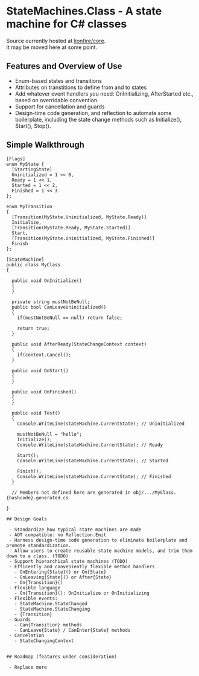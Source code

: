# StateMachines.Class - A state machine for C# classes

Source currently hosted at [lionfire/core](http://github.com/lionfire/core).  
It may be moved here at some point.

## Features and Overview of Use

 - Enum-based states and transitions
 - Attributes on transtitions to define from and to states
 - Add whatever event handlers you need: OnInitializing, AfterStarted etc., based on overridable convention.
 - Support for cancellation and guards
 - Design-time code generation, and reflection to automate some boilerplate, including the state change methods such as Initialize(), Start(), Stop().

## Simple Walkthrough

```
[Flags]
enum MyState { 
  [StartingState]
  Uninitialized = 1 << 0, 
  Ready = 1 << 1, 
  Started = 1 << 2, 
  Finished = 1 << 3 
}; 
```

```
enum MyTransition 
{
  [Transition(MyState.Uninitialized, MyState.Ready)]
  Initialize, 
  [Transition(MyState.Ready, MyState.Started)]
  Start, 
  [Transition(MyState.Uninitialized, MyState.Finished)]
  Finish 
};
```

```
[StateMachine]
public class MyClass
{

  public void OnInitialize()
  {
  }

  private string mustNotBeNull;
  public bool CanLeaveUninitialized()
  {
    if(mustNotBeNull == null) return false;

    return true;
  }

  public void AfterReady(StateChangeContext context)
  {
    if(context.Cancel();
  }

  public void OnStart()
  {
  }

  public void OnFinished()
  {
  }

  public void Test()
  {
    Console.WriteLine(stateMachine.CurrentState); // Uninitialized

    mustNotBeNull = "hello";
    Initialize();
    Console.WriteLine(stateMachine.CurrentState); // Ready 
    
    Start();
    Console.WriteLine(stateMachine.CurrentState); // Started
    
    Finish();
    Console.WriteLine(stateMachine.CurrentState); // Finished
  }

  // Members not defined here are generated in obj/.../MyClass.{hashcode}.generated.cs

}

## Design Goals

 - Standardize how typical state machines are made
 - AOT compatible: no Reflection.Emit
 - Harness design-time code generation to eliminate boilerplate and promote standardization.
 - Allow users to create reusable state machine models, and trim them down to a class. (TODO)
 - Support hierarchical state machines (TODO)
 - Efficently and conveniently flexible method handlers
   - OnEntering{State}() or On{State}
   - OnLeaving{State}() or After{State}
   - On{Transition}() 
 - Flexible language
   - On{Transition}(): OnInitialize or OnInitializing
 - Flexible events:
   - StateMachine.StateChanged
   - StateMachine.StateChanging
   - {Transition}
 - Guards
   - Can{Transition} methods
   - CanLeave{State} / CanEnter{State} methods
 - Cancelation
   - StateChangingContext


## Roadmap (features under consideration)

 - Replace more 
